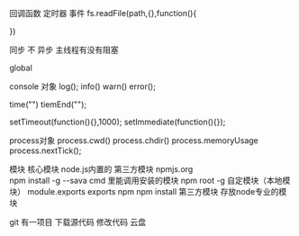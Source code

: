 回调函数
定时器  事件  fs.readFile(path,{},function(){

})

同步 不 异步
主线程有没有阻塞  

global

console 对象 
log();
info()
warn()
error();

time("") 
tiemEnd("");


setTimeout(function(){},1000);
setImmediate(function(){});

process对象
process.cwd()
process.chdir()
process.memoryUsage
process.nextTick();


模块 
    核心模块  node.js内置的
    第三方模块    npmjs.org   
       npm install -g --sava 
       cmd 里能调用安装的模块
       npm root -g 
    自定模块（本地模块） 
        module.exports
        exports 
npm  npm install 第三方模块   存放node专业的模块
 
git  有一项目  下载源代码 修改代码   云盘



    










